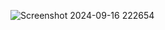 ![Screenshot 2024-09-16 222654](https://github.com/user-attachments/assets/1c885df3-5ba9-40a4-acbc-44c155ae5f11)
